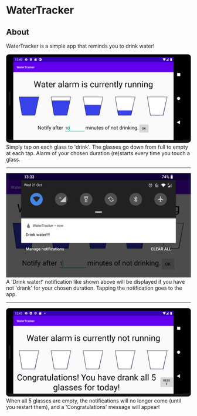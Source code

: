 # WaterTracker

## About
WaterTracker is a simple app that reminds you to drink water!

![Image1](https://github.com/ktprograms/WaterTracker/blob/master/AppImages/Image1.png?raw=true)
Simply tap on each glass to 'drink'. The glasses go down from full to empty at each tap. Alarm of your chosen duration (re)starts every time you touch a glass.
<hr />

![Image3](https://github.com/ktprograms/WaterTracker/blob/master/AppImages/Image3.png?raw=true)
A 'Drink water!' notification like shown above will be displayed if you have not 'drank' for your chosen duration. Tapping the notification goes to the app.
<hr />

![Image2](https://github.com/ktprograms/WaterTracker/blob/master/AppImages/Image2.png?raw=true)
When all 5 glasses are empty, the notifications will no longer come (until you restart them), and a 'Congratulations' message will appear!
